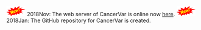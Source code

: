 ![new](../img/new.png) 2018Nov: The web server of CancerVar is  online now [here](http://cancervar.wglab.org).
![new](../img/new.png) 2018Jan: The GitHub repository for CancerVar is created.
